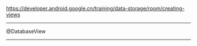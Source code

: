 https://developer.android.google.cn/training/data-storage/room/creating-views

---

@DatabaseView

---

## 

